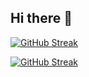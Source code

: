 ## Hi there 👋

[![GitHub Streak](https://github-readme-streak-stats-chi-eosin.vercel.app?user=naol-ayele&theme=transparent&hide_border=true&mode=weekly)](https://git.io/streak-stats)

<a href="https://git.io/streak-stats"><img src="https://github-readme-streak-stats-chi-eosin.vercel.app?user=naol-ayele&theme=transparent&hide_border=true&mode=weekly" alt="GitHub Streak" /></a>
